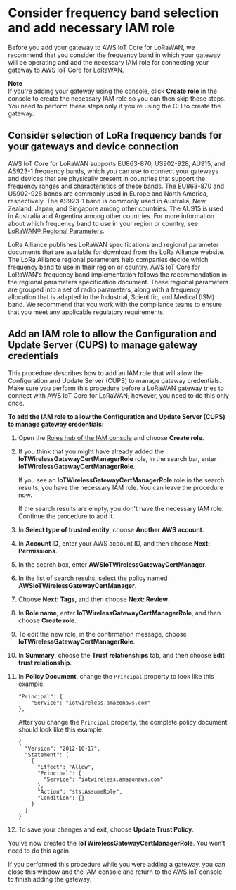 # Consider frequency band selection and add necessary IAM role<a name="connect-iot-lorawan-rfregion-permissions"></a>

Before you add your gateway to AWS IoT Core for LoRaWAN, we recommend that you consider the frequency band in which your gateway will be operating and add the necessary IAM role for connecting your gateway to AWS IoT Core for LoRaWAN\.

**Note**  
If you're adding your gateway using the console, click **Create role** in the console to create the necessary IAM role so you can then skip these steps\. You need to perform these steps only if you're using the CLI to create the gateway\.

## Consider selection of LoRa frequency bands for your gateways and device connection<a name="connect-iot-lorawan-frequency-bands"></a>

AWS IoT Core for LoRaWAN supports EU863\-870, US902\-928, AU915, and AS923\-1 frequency bands, which you can use to connect your gateways and devices that are physically present in countries that support the frequency ranges and characteristics of these bands\. The EU863\-870 and US902\-928 bands are commonly used in Europe and North America, respectively\. The AS923\-1 band is commonly used in Australia, New Zealand, Japan, and Singapore among other countries\. The AU915 is used in Australia and Argentina among other countries\. For more information about which frequency band to use in your region or country, see [ LoRaWAN® Regional Parameters](https://lora-alliance.org/resource_hub/rp2-101-lorawan-regional-parameters-2/)\. 

LoRa Alliance publishes LoRaWAN specifications and regional parameter documents that are available for download from the LoRa Alliance website\. The LoRa Alliance regional parameters help companies decide which frequency band to use in their region or country\. AWS IoT Core for LoRaWAN's frequency band implementation follows the recommendation in the regional parameters specification document\. These regional parameters are grouped into a set of radio parameters, along with a frequency allocation that is adapted to the Industrial, Scientific, and Medical \(ISM\) band\. We recommend that you work with the compliance teams to ensure that you meet any applicable regulatory requirements\. 

## Add an IAM role to allow the Configuration and Update Server \(CUPS\) to manage gateway credentials<a name="connect-iot-lorawan-onboard-permissions"></a>

This procedure describes how to add an IAM role that will allow the Configuration and Update Server \(CUPS\) to manage gateway credentials\. Make sure you perform this procedure before a LoRaWAN gateway tries to connect with AWS IoT Core for LoRaWAN; however, you need to do this only once\.

**To add the IAM role to allow the Configuration and Update Server \(CUPS\) to manage gateway credentials:**

1. Open the [ Roles hub of the IAM console](https://console.aws.amazon.com/iam/home#/roles) and choose **Create role**\.

1. If you think that you might have already added the **IoTWirelessGatewayCertManagerRole** role, in the search bar, enter **IoTWirelessGatewayCertManagerRole**\.

   If you see an **IoTWirelessGatewayCertManagerRole** role in the search results, you have the necessary IAM role\. You can leave the procedure now\.

   If the search results are empty, you don't have the necessary IAM role\. Continue the procedure to add it\.

1. In **Select type of trusted entity**, choose **Another AWS account**\.

1. In **Account ID**, enter your AWS account ID, and then choose **Next: Permissions**\.

1. In the search box, enter **AWSIoTWirelessGatewayCertManager**\.

1. In the list of search results, select the policy named **AWSIoTWirelessGatewayCertManager**\.

1. Choose **Next: Tags**, and then choose **Next: Review**\.

1. In **Role name**, enter **IoTWirelessGatewayCertManagerRole**, and then choose **Create role**\.

1. To edit the new role, in the confirmation message, choose **IoTWirelessGatewayCertManagerRole**\.

1. In **Summary**, choose the **Trust relationships** tab, and then choose **Edit trust relationship**\.

1. In **Policy Document**, change the `Principal` property to look like this example\.

   ```
   "Principal": { 
       "Service": "iotwireless.amazonaws.com" 
   },
   ```

   After you change the `Principal` property, the complete policy document should look like this example\.

   ```
   {
     "Version": "2012-10-17",
     "Statement": [
       {
         "Effect": "Allow",
         "Principal": {
           "Service": "iotwireless.amazonaws.com"
         },
         "Action": "sts:AssumeRole",
         "Condition": {}
       }
     ]
   }
   ```

1. To save your changes and exit, choose **Update Trust Policy**\.

You’ve now created the **IoTWirelessGatewayCertManagerRole**\. You won’t need to do this again\.

If you performed this procedure while you were adding a gateway, you can close this window and the IAM console and return to the AWS IoT console to finish adding the gateway\. 